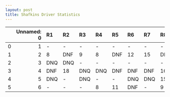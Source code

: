 ```yaml
---
layout: post 
title: Shafkins Driver Statistics
--- 
```


|    |   Unnamed: 0 | R1   | R2   | R3   | R4   | R5   | R6   | R7   | R8   | R9   | R10   | R11   | R12   |
|---:|-------------:|:-----|:-----|:-----|:-----|:-----|:-----|:-----|:-----|:-----|:------|:------|:------|
|  0 |            1 | -    | -    | -    | -    | -    | -    | -    | -    | -    | -     | -     | -     |
|  1 |            2 | 8    | DNF  | 9    | 8    | DNF  | 12   | 15   | DNF  | DNF  | DNQ   | 9     | 12    |
|  2 |            3 | DNQ  | DNQ  | -    | -    | -    | -    | -    | -    | -    | -     | -     | -     |
|  3 |            4 | DNF  | 18   | DNQ  | DNQ  | DNF  | DNF  | DNF  | 16   | 12   | DNF   | 4     | 13    |
|  4 |            5 | DNQ  | -    | DNQ  | -    | -    | DNQ  | DNQ  | 15   | 9    | -     | DNQ   | -     |
|  5 |            6 | -    | -    | -    | 8    | 11   | DNF  | -    | 9    | -    | nan   | nan   | nan   |